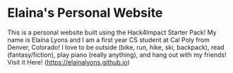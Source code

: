 # Elaina's Personal Website
This is a personal website built using the Hack4Impact Starter Pack!
My name is Elaina Lyons and I am a first year CS student at Cal Poly from Denver, Colorado! I love to be outside (bike, run, hike, ski, backpack), read (fantasy/fiction), play piano (really anything), and hang out with my friends!
Visit it Here! (https://elainalyons.github.io)